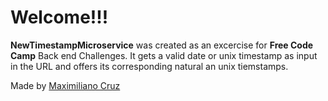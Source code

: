 Welcome!!!
==========

**NewTimestampMicroservice** was created as an excercise for **Free Code Camp** Back end Challenges. It gets a valid date or unix timestamp as input in the URL and offers its corresponding natural an unix tiemstamps.

Made by [Maximiliano Cruz](https://github.com/maxi7587)
